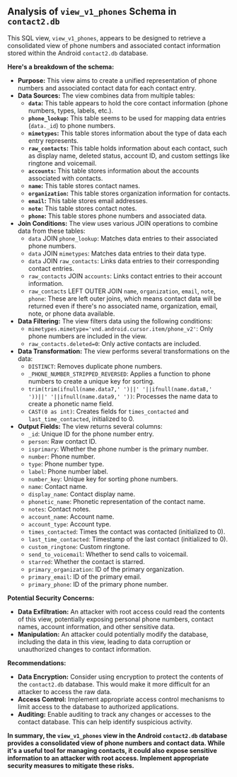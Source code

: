 ## Analysis of `view_v1_phones` Schema in `contact2.db`

This SQL view, `view_v1_phones`, appears to be designed to retrieve a consolidated view of phone numbers and associated contact information stored within the Android `contact2.db` database. 

**Here's a breakdown of the schema:**

* **Purpose:**  This view aims to create a unified representation of phone numbers and associated contact data for each contact entry. 
* **Data Sources:** The view combines data from multiple tables:
    * **`data`:** This table appears to hold the core contact information (phone numbers, types, labels, etc.).
    * **`phone_lookup`:** This table seems to be used for mapping data entries (`data._id`) to phone numbers.
    * **`mimetypes`:** This table stores information about the type of data each entry represents.
    * **`raw_contacts`:** This table holds information about each contact, such as display name, deleted status, account ID, and custom settings like ringtone and voicemail.
    * **`accounts`:** This table stores information about the accounts associated with contacts.
    * **`name`:** This table stores contact names.
    * **`organization`:** This table stores organization information for contacts.
    * **`email`:** This table stores email addresses.
    * **`note`:** This table stores contact notes.
    * **`phone`:** This table stores phone numbers and associated data.
* **Join Conditions:** The view uses various JOIN operations to combine data from these tables:
    * `data` JOIN `phone_lookup`: Matches data entries to their associated phone numbers.
    * `data` JOIN `mimetypes`: Matches data entries to their data type.
    * `data` JOIN `raw_contacts`: Links data entries to their corresponding contact entries.
    * `raw_contacts` JOIN `accounts`: Links contact entries to their account information.
    * `raw_contacts` LEFT OUTER JOIN `name`, `organization`, `email`, `note`, `phone`: These are left outer joins, which means contact data will be returned even if there's no associated name, organization, email, note, or phone data available.
* **Data Filtering:** The view filters data using the following conditions:
    * `mimetypes.mimetype='vnd.android.cursor.item/phone_v2'`: Only phone numbers are included in the view.
    * `raw_contacts.deleted=0`: Only active contacts are included.
* **Data Transformation:** The view performs several transformations on the data:
    * `DISTINCT`: Removes duplicate phone numbers.
    * `_PHONE_NUMBER_STRIPPED_REVERSED`: Applies a function to phone numbers to create a unique key for sorting.
    * `trim(trim(ifnull(name.data7,' ')||' '||ifnull(name.data8,' '))||' '||ifnull(name.data9,' '))`: Processes the name data to create a phonetic name field.
    * `CAST(0 as int)`:  Creates fields for `times_contacted` and `last_time_contacted`, initialized to 0.
* **Output Fields:** The view returns several columns:
    * `_id`: Unique ID for the phone number entry.
    * `person`: Raw contact ID.
    * `isprimary`: Whether the phone number is the primary number.
    * `number`: Phone number.
    * `type`: Phone number type.
    * `label`: Phone number label.
    * `number_key`: Unique key for sorting phone numbers.
    * `name`: Contact name.
    * `display_name`: Contact display name.
    * `phonetic_name`: Phonetic representation of the contact name.
    * `notes`: Contact notes.
    * `account_name`: Account name.
    * `account_type`: Account type.
    * `times_contacted`: Times the contact was contacted (initialized to 0).
    * `last_time_contacted`: Timestamp of the last contact (initialized to 0).
    * `custom_ringtone`: Custom ringtone.
    * `send_to_voicemail`: Whether to send calls to voicemail.
    * `starred`: Whether the contact is starred.
    * `primary_organization`: ID of the primary organization.
    * `primary_email`: ID of the primary email.
    * `primary_phone`: ID of the primary phone number.


**Potential Security Concerns:**

* **Data Exfiltration:** An attacker with root access could read the contents of this view, potentially exposing personal phone numbers, contact names, account information, and other sensitive data.
* **Manipulation:**  An attacker could potentially modify the database, including the data in this view, leading to data corruption or unauthorized changes to contact information.

**Recommendations:**

* **Data Encryption:**  Consider using encryption to protect the contents of the `contact2.db` database. This would make it more difficult for an attacker to access the raw data.
* **Access Control:**  Implement appropriate access control mechanisms to limit access to the database to authorized applications.
* **Auditing:**  Enable auditing to track any changes or accesses to the contact database. This can help identify suspicious activity.

**In summary, the `view_v1_phones` view in the Android `contact2.db` database provides a consolidated view of phone numbers and contact data. While it's a useful tool for managing contacts, it could also expose sensitive information to an attacker with root access. Implement appropriate security measures to mitigate these risks.** 
